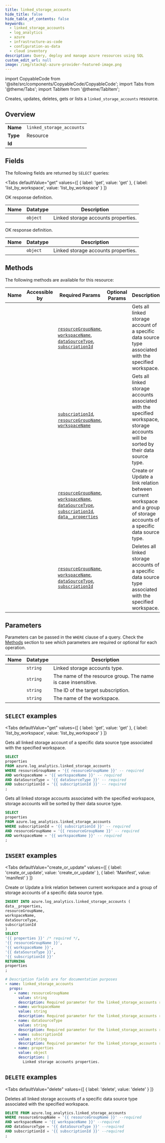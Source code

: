 ```yaml
--- 
title: linked_storage_accounts
hide_title: false
hide_table_of_contents: false
keywords:
  - linked_storage_accounts
  - log_analytics
  - azure
  - infrastructure-as-code
  - configuration-as-data
  - cloud inventory
description: Query, deploy and manage azure resources using SQL
custom_edit_url: null
image: /img/stackql-azure-provider-featured-image.png
---
```


import CopyableCode from '@site/src/components/CopyableCode/CopyableCode';
import Tabs from '@theme/Tabs';
import TabItem from '@theme/TabItem';

Creates, updates, deletes, gets or lists a <code>linked_storage_accounts</code> resource.

## Overview
<table><tbody>
<tr><td><b>Name</b></td><td><code>linked_storage_accounts</code></td></tr>
<tr><td><b>Type</b></td><td>Resource</td></tr>
<tr><td><b>Id</b></td><td><CopyableCode code="azure.log_analytics.linked_storage_accounts" /></td></tr>
</tbody></table>

## Fields

The following fields are returned by `SELECT` queries:

<Tabs
    defaultValue="get"
    values={[
        { label: 'get', value: 'get' },
        { label: 'list_by_workspace', value: 'list_by_workspace' }
    ]}
>
<TabItem value="get">

OK response definition.

<table>
<thead>
    <tr>
    <th>Name</th>
    <th>Datatype</th>
    <th>Description</th>
    </tr>
</thead>
<tbody>
<tr>
    <td><CopyableCode code="properties" /></td>
    <td><code>object</code></td>
    <td>Linked storage accounts properties.</td>
</tr>
</tbody>
</table>
</TabItem>
<TabItem value="list_by_workspace">

OK response definition.

<table>
<thead>
    <tr>
    <th>Name</th>
    <th>Datatype</th>
    <th>Description</th>
    </tr>
</thead>
<tbody>
<tr>
    <td><CopyableCode code="properties" /></td>
    <td><code>object</code></td>
    <td>Linked storage accounts properties.</td>
</tr>
</tbody>
</table>
</TabItem>
</Tabs>

## Methods

The following methods are available for this resource:

<table>
<thead>
    <tr>
    <th>Name</th>
    <th>Accessible by</th>
    <th>Required Params</th>
    <th>Optional Params</th>
    <th>Description</th>
    </tr>
</thead>
<tbody>
<tr>
    <td><a href="#get"><CopyableCode code="get" /></a></td>
    <td><CopyableCode code="select" /></td>
    <td><a href="#parameter-resourceGroupName"><code>resourceGroupName</code></a>, <a href="#parameter-workspaceName"><code>workspaceName</code></a>, <a href="#parameter-dataSourceType"><code>dataSourceType</code></a>, <a href="#parameter-subscriptionId"><code>subscriptionId</code></a></td>
    <td></td>
    <td>Gets all linked storage account of a specific data source type associated with the specified workspace.</td>
</tr>
<tr>
    <td><a href="#list_by_workspace"><CopyableCode code="list_by_workspace" /></a></td>
    <td><CopyableCode code="select" /></td>
    <td><a href="#parameter-subscriptionId"><code>subscriptionId</code></a>, <a href="#parameter-resourceGroupName"><code>resourceGroupName</code></a>, <a href="#parameter-workspaceName"><code>workspaceName</code></a></td>
    <td></td>
    <td>Gets all linked storage accounts associated with the specified workspace, storage accounts will be sorted by their data source type.</td>
</tr>
<tr>
    <td><a href="#create_or_update"><CopyableCode code="create_or_update" /></a></td>
    <td><CopyableCode code="insert" /></td>
    <td><a href="#parameter-resourceGroupName"><code>resourceGroupName</code></a>, <a href="#parameter-workspaceName"><code>workspaceName</code></a>, <a href="#parameter-dataSourceType"><code>dataSourceType</code></a>, <a href="#parameter-subscriptionId"><code>subscriptionId</code></a>, <a href="#parameter-data__properties"><code>data__properties</code></a></td>
    <td></td>
    <td>Create or Update a link relation between current workspace and a group of storage accounts of a specific data source type.</td>
</tr>
<tr>
    <td><a href="#delete"><CopyableCode code="delete" /></a></td>
    <td><CopyableCode code="delete" /></td>
    <td><a href="#parameter-resourceGroupName"><code>resourceGroupName</code></a>, <a href="#parameter-workspaceName"><code>workspaceName</code></a>, <a href="#parameter-dataSourceType"><code>dataSourceType</code></a>, <a href="#parameter-subscriptionId"><code>subscriptionId</code></a></td>
    <td></td>
    <td>Deletes all linked storage accounts of a specific data source type associated with the specified workspace.</td>
</tr>
</tbody>
</table>

## Parameters

Parameters can be passed in the `WHERE` clause of a query. Check the [Methods](#methods) section to see which parameters are required or optional for each operation.

<table>
<thead>
    <tr>
    <th>Name</th>
    <th>Datatype</th>
    <th>Description</th>
    </tr>
</thead>
<tbody>
<tr id="parameter-dataSourceType">
    <td><CopyableCode code="dataSourceType" /></td>
    <td><code>string</code></td>
    <td>Linked storage accounts type.</td>
</tr>
<tr id="parameter-resourceGroupName">
    <td><CopyableCode code="resourceGroupName" /></td>
    <td><code>string</code></td>
    <td>The name of the resource group. The name is case insensitive.</td>
</tr>
<tr id="parameter-subscriptionId">
    <td><CopyableCode code="subscriptionId" /></td>
    <td><code>string</code></td>
    <td>The ID of the target subscription.</td>
</tr>
<tr id="parameter-workspaceName">
    <td><CopyableCode code="workspaceName" /></td>
    <td><code>string</code></td>
    <td>The name of the workspace.</td>
</tr>
</tbody>
</table>

## `SELECT` examples

<Tabs
    defaultValue="get"
    values={[
        { label: 'get', value: 'get' },
        { label: 'list_by_workspace', value: 'list_by_workspace' }
    ]}
>
<TabItem value="get">

Gets all linked storage account of a specific data source type associated with the specified workspace.

```sql
SELECT
properties
FROM azure.log_analytics.linked_storage_accounts
WHERE resourceGroupName = '{{ resourceGroupName }}' -- required
AND workspaceName = '{{ workspaceName }}' -- required
AND dataSourceType = '{{ dataSourceType }}' -- required
AND subscriptionId = '{{ subscriptionId }}' -- required
;
```
</TabItem>
<TabItem value="list_by_workspace">

Gets all linked storage accounts associated with the specified workspace, storage accounts will be sorted by their data source type.

```sql
SELECT
properties
FROM azure.log_analytics.linked_storage_accounts
WHERE subscriptionId = '{{ subscriptionId }}' -- required
AND resourceGroupName = '{{ resourceGroupName }}' -- required
AND workspaceName = '{{ workspaceName }}' -- required
;
```
</TabItem>
</Tabs>


## `INSERT` examples

<Tabs
    defaultValue="create_or_update"
    values={[
        { label: 'create_or_update', value: 'create_or_update' },
        { label: 'Manifest', value: 'manifest' }
    ]}
>
<TabItem value="create_or_update">

Create or Update a link relation between current workspace and a group of storage accounts of a specific data source type.

```sql
INSERT INTO azure.log_analytics.linked_storage_accounts (
data__properties,
resourceGroupName,
workspaceName,
dataSourceType,
subscriptionId
)
SELECT 
'{{ properties }}' /* required */,
'{{ resourceGroupName }}',
'{{ workspaceName }}',
'{{ dataSourceType }}',
'{{ subscriptionId }}'
RETURNING
properties
;
```
</TabItem>
<TabItem value="manifest">

```yaml
# Description fields are for documentation purposes
- name: linked_storage_accounts
  props:
    - name: resourceGroupName
      value: string
      description: Required parameter for the linked_storage_accounts resource.
    - name: workspaceName
      value: string
      description: Required parameter for the linked_storage_accounts resource.
    - name: dataSourceType
      value: string
      description: Required parameter for the linked_storage_accounts resource.
    - name: subscriptionId
      value: string
      description: Required parameter for the linked_storage_accounts resource.
    - name: properties
      value: object
      description: |
        Linked storage accounts properties.
```
</TabItem>
</Tabs>


## `DELETE` examples

<Tabs
    defaultValue="delete"
    values={[
        { label: 'delete', value: 'delete' }
    ]}
>
<TabItem value="delete">

Deletes all linked storage accounts of a specific data source type associated with the specified workspace.

```sql
DELETE FROM azure.log_analytics.linked_storage_accounts
WHERE resourceGroupName = '{{ resourceGroupName }}' --required
AND workspaceName = '{{ workspaceName }}' --required
AND dataSourceType = '{{ dataSourceType }}' --required
AND subscriptionId = '{{ subscriptionId }}' --required
;
```
</TabItem>
</Tabs>
